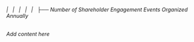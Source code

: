 ###### |   |   |   |   |   ├── Number of Shareholder Engagement Events Organized Annually

*Add content here*
